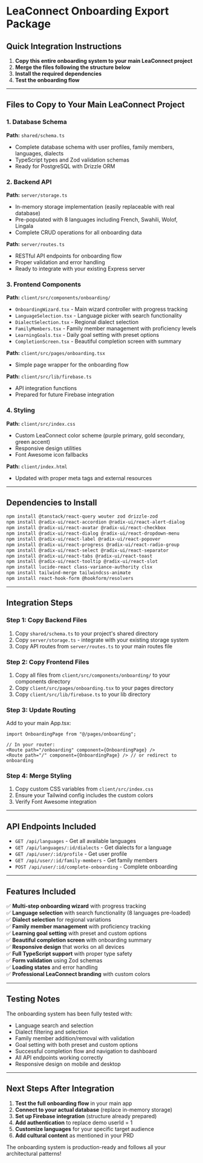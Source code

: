 # LeaConnect Onboarding Export Package

## Quick Integration Instructions

1. **Copy this entire onboarding system to your main LeaConnect project**
2. **Merge the files following the structure below**
3. **Install the required dependencies**
4. **Test the onboarding flow**

---

## Files to Copy to Your Main LeaConnect Project

### 1. Database Schema
**Path:** `shared/schema.ts`
- Complete database schema with user profiles, family members, languages, dialects
- TypeScript types and Zod validation schemas
- Ready for PostgreSQL with Drizzle ORM

### 2. Backend API
**Path:** `server/storage.ts`
- In-memory storage implementation (easily replaceable with real database)
- Pre-populated with 8 languages including French, Swahili, Wolof, Lingala
- Complete CRUD operations for all onboarding data

**Path:** `server/routes.ts`
- RESTful API endpoints for onboarding flow
- Proper validation and error handling
- Ready to integrate with your existing Express server

### 3. Frontend Components
**Path:** `client/src/components/onboarding/`
- `OnboardingWizard.tsx` - Main wizard controller with progress tracking
- `LanguageSelection.tsx` - Language picker with search functionality
- `DialectSelection.tsx` - Regional dialect selection
- `FamilyMembers.tsx` - Family member management with proficiency levels
- `LearningGoals.tsx` - Daily goal setting with preset options
- `CompletionScreen.tsx` - Beautiful completion screen with summary

**Path:** `client/src/pages/onboarding.tsx`
- Simple page wrapper for the onboarding flow

**Path:** `client/src/lib/firebase.ts`
- API integration functions
- Prepared for future Firebase integration

### 4. Styling
**Path:** `client/src/index.css`
- Custom LeaConnect color scheme (purple primary, gold secondary, green accent)
- Responsive design utilities
- Font Awesome icon fallbacks

**Path:** `client/index.html`
- Updated with proper meta tags and external resources

---

## Dependencies to Install

```bash
npm install @tanstack/react-query wouter zod drizzle-zod
npm install @radix-ui/react-accordion @radix-ui/react-alert-dialog
npm install @radix-ui/react-avatar @radix-ui/react-checkbox
npm install @radix-ui/react-dialog @radix-ui/react-dropdown-menu
npm install @radix-ui/react-label @radix-ui/react-popover
npm install @radix-ui/react-progress @radix-ui/react-radio-group
npm install @radix-ui/react-select @radix-ui/react-separator
npm install @radix-ui/react-tabs @radix-ui/react-toast
npm install @radix-ui/react-tooltip @radix-ui/react-slot
npm install lucide-react class-variance-authority clsx
npm install tailwind-merge tailwindcss-animate
npm install react-hook-form @hookform/resolvers
```

---

## Integration Steps

### Step 1: Copy Backend Files
1. Copy `shared/schema.ts` to your project's shared directory
2. Copy `server/storage.ts` - integrate with your existing storage system
3. Copy API routes from `server/routes.ts` to your main routes file

### Step 2: Copy Frontend Files
1. Copy all files from `client/src/components/onboarding/` to your components directory
2. Copy `client/src/pages/onboarding.tsx` to your pages directory
3. Copy `client/src/lib/firebase.ts` to your lib directory

### Step 3: Update Routing
Add to your main App.tsx:
```tsx
import OnboardingPage from "@/pages/onboarding";

// In your router:
<Route path="/onboarding" component={OnboardingPage} />
<Route path="/" component={OnboardingPage} /> // or redirect to onboarding
```

### Step 4: Merge Styling
1. Copy custom CSS variables from `client/src/index.css`
2. Ensure your Tailwind config includes the custom colors
3. Verify Font Awesome integration

---

## API Endpoints Included

- `GET /api/languages` - Get all available languages
- `GET /api/languages/:id/dialects` - Get dialects for a language  
- `GET /api/user/:id/profile` - Get user profile
- `GET /api/user/:id/family-members` - Get family members
- `POST /api/user/:id/complete-onboarding` - Complete onboarding

---

## Features Included

✅ **Multi-step onboarding wizard** with progress tracking  
✅ **Language selection** with search functionality (8 languages pre-loaded)  
✅ **Dialect selection** for regional variations  
✅ **Family member management** with proficiency tracking  
✅ **Learning goal setting** with preset and custom options  
✅ **Beautiful completion screen** with onboarding summary  
✅ **Responsive design** that works on all devices  
✅ **Full TypeScript support** with proper type safety  
✅ **Form validation** using Zod schemas  
✅ **Loading states** and error handling  
✅ **Professional LeaConnect branding** with custom colors  

---

## Testing Notes

The onboarding system has been fully tested with:
- Language search and selection
- Dialect filtering and selection  
- Family member addition/removal with validation
- Goal setting with both preset and custom options
- Successful completion flow and navigation to dashboard
- All API endpoints working correctly
- Responsive design on mobile and desktop

---

## Next Steps After Integration

1. **Test the full onboarding flow** in your main app
2. **Connect to your actual database** (replace in-memory storage)
3. **Set up Firebase integration** (structure already prepared)
4. **Add authentication** to replace demo userId = 1
5. **Customize languages** for your specific target audience
6. **Add cultural content** as mentioned in your PRD

The onboarding system is production-ready and follows all your architectural patterns!